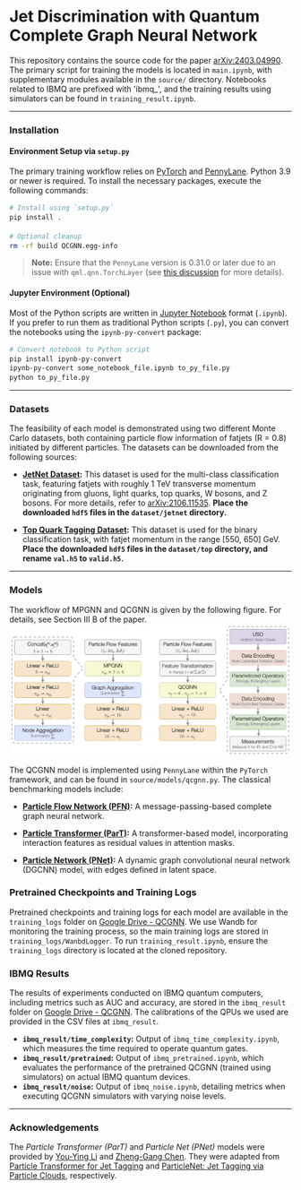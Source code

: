 # Jet Discrimination with Quantum Complete Graph Neural Network

This repository contains the source code for the paper [arXiv:2403.04990](https://arxiv.org/abs/2403.04990). The primary script for training the models is located in `main.ipynb`, with supplementary modules available in the `source/` directory. Notebooks related to IBMQ are prefixed with 'ibmq_', and the training results using simulators can be found in `training_result.ipynb`.

---

### Installation

#### Environment Setup via `setup.py`
The primary training workflow relies on [PyTorch](https://pytorch.org) and [PennyLane](https://pennylane.ai). Python 3.9 or newer is required. To install the necessary packages, execute the following commands:

```bash
# Install using `setup.py`
pip install .

# Optional cleanup
rm -rf build QCGNN.egg-info
```

> **Note:** Ensure that the `PennyLane` version is 0.31.0 or later due to an issue with `qml.qnn.TorchLayer` (see [this discussion](https://discuss.pennylane.ai/t/inputs-dimension-mix-with-batch-dimension-in-qml-qnn-torchlayer/3824/8) for more details).

#### Jupyter Environment (Optional)
Most of the Python scripts are written in [Jupyter Notebook](https://jupyter.org) format (`.ipynb`). If you prefer to run them as traditional Python scripts (`.py`), you can convert the notebooks using the `ipynb-py-convert` package:

```bash
# Convert notebook to Python script
pip install ipynb-py-convert
ipynb-py-convert some_notebook_file.ipynb to_py_file.py
python to_py_file.py
```

---

### Datasets

The feasibility of each model is demonstrated using two different Monte Carlo datasets, both containing particle flow information of fatjets (R = 0.8) initiated by different particles. The datasets can be downloaded from the following sources:

- **[JetNet Dataset](https://zenodo.org/records/6975118):** This dataset is used for the multi-class classification task, featuring fatjets with roughly 1 TeV transverse momentum originating from gluons, light quarks, top quarks, W bosons, and Z bosons. For more details, refer to [arXiv:2106.11535](https://arxiv.org/abs/2106.11535). **Place the downloaded `hdf5` files in the `dataset/jetnet` directory.**

- **[Top Quark Tagging Dataset](https://zenodo.org/records/2603256):** This dataset is used for the binary classification task, with fatjet momentum in the range [550, 650] GeV. **Place the downloaded `hdf5` files in the `dataset/top` directory, and rename `val.h5` to `valid.h5`.**

---

### Models

The workflow of MPGNN and QCGNN is given by the following figure. For details, see Section III B of the paper.
![Figure](figures/model_structure.png)

The QCGNN model is implemented using `PennyLane` within the `PyTorch` framework, and can be found in `source/models/qcgnn.py`. The classical benchmarking models include:

- **[Particle Flow Network (PFN)](https://arxiv.org/abs/1810.05165):** A message-passing-based complete graph neural network.

- **[Particle Transformer (ParT)](https://arxiv.org/abs/2202.03772):** A transformer-based model, incorporating interaction features as residual values in attention masks.

- **[Particle Network (PNet)](https://arxiv.org/abs/1902.08570):** A dynamic graph convolutional neural network (DGCNN) model, with edges defined in latent space.

### Pretrained Checkpoints and Training Logs

Pretrained checkpoints and training logs for each model are available in the `training_logs` folder on [Google Drive - QCGNN](https://drive.google.com/drive/folders/1cY__Pj9Rf2n7a8ErMRzOcIppd40MWIEC?usp=sharing). We use Wandb for monitoring the training process, so the main training logs are stored in `training_logs/WanbdLogger`. To run `training_result.ipynb`, ensure the `training_logs` directory is located at the cloned repository.

### IBMQ Results

The results of experiments conducted on IBMQ quantum computers, including metrics such as AUC and accuracy, are stored in the `ibmq_result` folder on [Google Drive - QCGNN](https://drive.google.com/drive/folders/1cY__Pj9Rf2n7a8ErMRzOcIppd40MWIEC?usp=sharing). The calibrations of the QPUs we used are provided in the CSV files at `ibmq_result`.

- **`ibmq_result/time_complexity`:** Output of `ibmq_time_complexity.ipynb`, which measures the time required to operate quantum gates.
- **`ibmq_result/pretrained`:** Output of `ibmq_pretrained.ipynb`, which evaluates the performance of the pretrained QCGNN (trained using simulators) on actual IBMQ quantum devices.
- **`ibmq_result/noise`:** Output of `ibmq_noise.ipynb`, detailing metrics when executing QCGNN simulators with varying noise levels.

---

### Acknowledgements

The *Particle Transformer (ParT)* and *Particle Net (PNet)* models were provided by [You-Ying Li](https://github.com/youyingli) and [Zheng-Gang Chen](https://github.com/ZhengGang85129). They were adapted from [Particle Transformer for Jet Tagging](https://github.com/jet-universe/particle_transformer) and [ParticleNet: Jet Tagging via Particle Clouds](https://github.com/hqucms/ParticleNet), respectively.